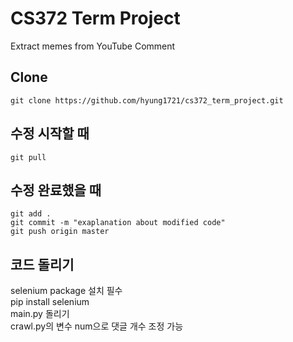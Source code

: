 # CS372 Term Project
Extract memes from YouTube Comment

## Clone
    git clone https://github.com/hyung1721/cs372_term_project.git  

## 수정 시작할 때
    git pull

## 수정 완료했을 때
    git add .  
    git commit -m "exaplanation about modified code"  
    git push origin master  

## 코드 돌리기
selenium package 설치 필수  
    pip install selenium  
main.py 돌리기  
crawl.py의 변수 num으로 댓글 개수 조정 가능  
